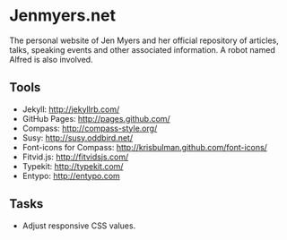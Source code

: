 # Jenmyers.net

The personal website of Jen Myers and her official repository of articles, talks, speaking events and other associated information. A robot named Alfred is also involved.

## Tools

- Jekyll: http://jekyllrb.com/
- GitHub Pages: http://pages.github.com/
- Compass: http://compass-style.org/
- Susy: http://susy.oddbird.net/
- Font-icons for Compass: http://krisbulman.github.com/font-icons/
- Fitvid.js: http://fitvidsjs.com/
- Typekit: http://typekit.com/
- Entypo: http://entypo.com

## Tasks

- Adjust responsive CSS values.